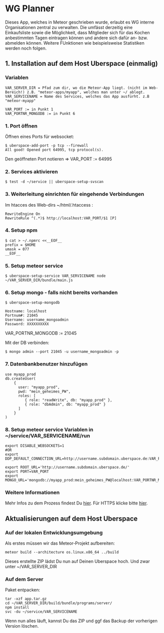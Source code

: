 # WG Planner

Dieses App, welches in Meteor geschrieben wurde, erlaubt es WG interne Organisationen zentral zu verwalten. 
Die umfässt derzeitig eine Einkaufsliste sowie die Möglichkeit, dass Mitglieder sich für das Kochen anbestimmten Tagen eintragen können und andere sich dafür an- bzw. abmelden können. 
Weitere FUnktionen wie beispielsweise Statistiken werden noch folgen. 

## 1. Installation auf dem Host Uberspace (einmalig) 

### Variablen

```
VAR_SERVER_DIR = Pfad zum dir, wo die Meteor-App liegt. (nicht im Web-Bereich!) z.B. "meteor-apps/myapp", welches man unter ~/ ablegt. 
VAR_SERVICENAME = Name des Services, welches das App ausfürht. z.B "meteor-myapp"

VAR_PORT := in Punkt 1
VAR_PORTNR_MONGODB := in Punkt 6
```

### 1. Port öffnen

Öffnen eines Ports für websocket: 
```
$ uberspace-add-port -p tcp --firewall
All good! Opened port 64995, tcp protocol(s).
```
Den geöffneten Port notieren => VAR_PORT := 64995

### 2. Services aktivieren 

```
$ test -d ~/service || uberspace-setup-svscan 
```

### 3. Weiterleitung einrichten für eingehende Verbindungen 

Im htacces des Web-dirs ~/html/.htaccess :

```
RewriteEngine On
RewriteRule ^(.*)$ http://localhost:VAR_PORT/$1 [P]
```

### 4. Setup npm

```
$ cat > ~/.npmrc <<__EOF__
prefix = $HOME
umask = 077
__EOF__
```

### 5. Setup meteor service

```
$ uberspace-setup-service VAR_SERVICENAME node ~/VAR_SERVER_DIR/bundle/main.js 
```

### 6. Setup mongo - falls nicht bereits vorhanden 

```
$ uberspace-setup-mongodb 

Hostname: localhost
Portnum#: 21045
Username: username_mongoadmin
Password: XXXXXXXXXX
```
VAR_PORTNR_MONGODB := 21045

Mit der DB verbinden: 

```
$ mongo admin --port 21045 -u username_mongoadmin -p
```

### 7. Datenbankbenutzer hinzufügen

```
use myapp_prod
db.createUser(
    {
      user: "myapp_prod",
      pwd: "mein_geheimes_PW",
      roles: [
         { role: "readWrite", db: "myapp_prod" },
         { role: "dbAdmin", db: "myapp_prod" }
      ]
    }
)
```

### 8. Setup meteor service Variablen in ~/service/VAR_SERVICENAME/run

```
export DISABLE_WEBSOCKETS=1
#OR
export DDP_DEFAULT_CONNECTION_URL=http://username.subdomain.uberspace.de:VAR_PORT/

export ROOT_URL='http://username.subdomain.uberspace.de/'
export PORT=VAR_PORT
export MONGO_URL='mongodb://myapp_prod:mein_geheimes_PW@localhost:VAR_PORTNR_MONGODB/myapp_prod'
```

### Weitere Informationen 
Mehr Infos zu dem Prozess findest Du [hier](https://github.com/retani/uberspace-meteor). 
Für HTTPS klicke bitte [hier](https://delta.civilian.eu/civilianeu/migma-proxy).

## Aktualisierungen auf dem Host Uberspace 

### Auf der lokalen Entwicklungsumgebung
Als erstes müssen wir das Meteor-Projekt aufbereiten: 

```
meteor build --architecture os.linux.x86_64 ../build
```
Dieses erstellte ZIP lädst Du nun auf Deinen Uberspace hoch. Und zwar unter ~/VAR_SERVER_DIR

### Auf dem Server
Paket entpacken: 
```
tar -xzf app.tar.gz
cd ~/VAR_SERVER_DIR/build/bundle/programs/server/
npm install
svc -du ~/service/VAR_SERVICENAME
```
Wenn nun alles läuft, kannst Du das ZIP und ggf das Backup der vorherigen Version löschen. 

